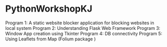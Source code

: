 # PythonWorkshopKJ

Program 1: A static website blocker application for blocking websites in local system
Program 2: Understanding Flask Web Framework
Program 3: Window App creation using Tkinter
Program 4: DB connectivity
Program 5: Using Leaflets from Map (Folium package )

